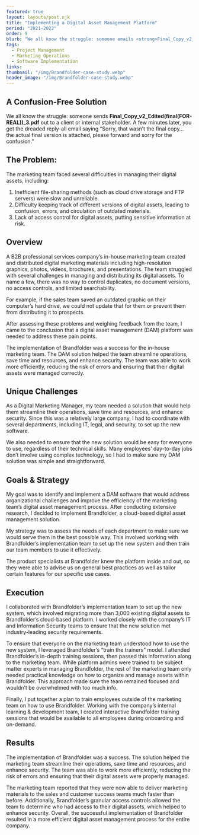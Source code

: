 ```yaml
---
featured: true
layout: layouts/post.njk
title: "Implementing a Digital Asset Management Platform"
period: "2021–2022"
order: 9
blurb: "We all know the struggle: someone emails <strong>Final_Copy_v2_Edited(final-FOR-REAL)_3.pdf</strong> to your client. A few minutes later, you get the dreaded reply-all email saying “Sorry, NEW updated final version is attached!” It had to stop."
tags:
  - Project Management
  - Marketing Operations
  - Software Implementation
links:
thumbnail: "/img/Brandfolder-case-study.webp"
header_image: "/img/Brandfolder-case-study.webp"
---
```


## A Confusion-Free Solution

We all know the struggle: someone sends **Final\_Copy\_v2\_Edited(final(FOR-REAL))\_3.pdf** out to a client or internal stakeholder. A few minutes later, you get the dreaded reply-all email saying “Sorry, that wasn’t the final copy… the actual final version is attached, please forward and sorry for the confusion.”

## The Problem:

The marketing team faced several difficulties in managing their digital assets, including:

1.  Inefficient file-sharing methods (such as cloud drive storage and FTP servers) were slow and unreliable.
2.  Difficulty keeping track of different versions of digital assets, leading to confusion, errors, and circulation of outdated materials.
3.  Lack of access control for digital assets, putting sensitive information at risk.

## Overview

A B2B professional services company’s in-house marketing team created and distributed digital marketing materials including high-resolution graphics, photos, videos, brochures, and presentations. The team struggled with several challenges in managing and distributing its digital assets. To name a few, there was no way to control duplicates, no document versions, no access controls, and limited searchability.

For example, if the sales team saved an outdated graphic on their computer’s hard drive, we could not update that for them or prevent them from distributing it to prospects.

After assessing these problems and weighing feedback from the team, I came to the conclusion that a digital asset management (DAM) platform was needed to address these pain points.

The implementation of Brandfolder was a success for the in-house marketing team. The DAM solution helped the team streamline operations, save time and resources, and enhance security. The team was able to work more efficiently, reducing the risk of errors and ensuring that their digital assets were managed correctly.

## Unique Challenges

As a Digital Marketing Manager, my team needed a solution that would help them streamline their operations, save time and resources, and enhance security. Since this was a relatively large company, I had to coordinate with several departments, including IT, legal, and security, to set up the new software.

We also needed to ensure that the new solution would be easy for everyone to use, regardless of their technical skills. Many employees’ day-to-day jobs don’t involve using complex technology, so I had to make sure my DAM solution was simple and straightforward.

## Goals & Strategy

My goal was to identify and implement a DAM software that would address organizational challenges and improve the efficiency of the marketing team’s digital asset management process. After conducting extensive research, I decided to implement Brandfolder, a cloud-based digital asset management solution.

My strategy was to assess the needs of each department to make sure we would serve them in the best possible way. This involved working with Brandfolder’s implementation team to set up the new system and then train our team members to use it effectively.

The product specialists at Brandfolder knew the platform inside and out, so they were able to advise us on general best practices as well as tailor certain features for our specific use cases.

## Execution

I collaborated with Brandfolder’s implementation team to set up the new system, which involved migrating more than 3,000 existing digital assets to Brandfolder’s cloud-based platform. I worked closely with the company’s IT and Information Security teams to ensure that the new solution met industry-leading security requirements.

To ensure that everyone on the marketing team understood how to use the new system, I leveraged Brandfolder’s “train the trainers” model. I attended Brandfolder’s in-depth training sessions, then passed this information along to the marketing team. While platform admins were trained to be subject matter experts in managing Brandfolder, the rest of the marketing team only needed practical knowledge on how to organize and manage assets within Brandfolder. This approach made sure the team remained focused and wouldn’t be overwhelmed with too much info.

Finally, I put together a plan to train employees outside of the marketing team on how to use Brandfolder. Working with the company’s internal learning & development team, I created interactive Brandfolder training sessions that would be available to all employees during onboarding and on-demand.

## Results

The implementation of Brandfolder was a success. The solution helped the marketing team streamline their operations, save time and resources, and enhance security. The team was able to work more efficiently, reducing the risk of errors and ensuring that their digital assets were properly managed.

The marketing team reported that they were now able to deliver marketing materials to the sales and customer success teams much faster than before. Additionally, Brandfolder’s granular access controls allowed the team to determine who had access to their digital assets, which helped to enhance security. Overall, the successful implementation of Brandfolder resulted in a more efficient digital asset management process for the entire company.